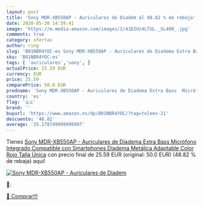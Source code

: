 ```yaml
---
layout: post
title: 'Sony MDR-XB550AP - Auriculares de Diadem al 48.82 % de rebaja'
date: 2020-05-30 14:59:41
image: 'https://m.media-amazon.com/images/I/41DJUz4LTUL._SL400_.jpg'
comments: true
category: ofertas
author: ring
slug: 'B01NBR4YOC-es Sony MDR-XB550AP - Auriculares de Diadema Extra Bass...'
sku: 'B01NBR4YOC-es'
tags: [ 'auriculares','sony', ]
actualPrice: 25.59 EUR
currency: EUR
price: 25.59
comparePrice: 50.0 EUR
prodname: 'Sony MDR-XB550AP - Auriculares de Diadema Extra Bass  Micrófono Integrado Compatible con Smartphones  Diadema Metálica Adaptable  Color Rojo  Talla Única'
country: 'es'
flag: '🇪🇸'
brand: ''
buyurl: 'https://www.amazon.es/dp/B01NBR4YOC/?tag=tolees-21'
descuento: '48.82'
average: '25.178749999999997'
---
```


Tienes [Sony MDR-XB550AP - Auriculares de Diadema Extra Bass  Micrófono Integrado Compatible con Smartphones  Diadema Metálica Adaptable  Color Rojo  Talla Única](https://www.amazon.es/dp/B01NBR4YOC/?tag=tolees-21) con precio final de  25.59 EUR (original: 50.0 EUR) (48.82 %  de rebaja) aqui!

[![Sony MDR-XB550AP - Auriculares de Diadem](https://m.media-amazon.com/images/I/41DJUz4LTUL._SL400_.jpg)](https://www.amazon.es/dp/B01NBR4YOC/?tag=tolees-21)

🔎:


[🛒 Comprar!!!](https://www.amazon.es/dp/B01NBR4YOC/?tag=tolees-21)

